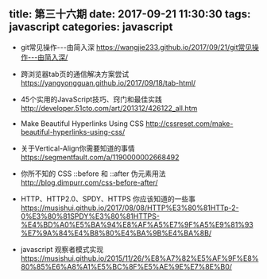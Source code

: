 title: 第三十六期
date: 2017-09-21 11:30:30
tags: javascript
categories: javascript
---
- git常见操作---由简入深
https://wangjie233.github.io/2017/09/21/git常见操作---由简入深/

- 跨浏览器tab页的通信解决方案尝试
https://yangyongguan.github.io/2017/09/18/tab-html/

- 45个实用的JavaScript技巧、窍门和最佳实践
http://developer.51cto.com/art/201312/426122_all.htm

- Make Beautiful Hyperlinks Using CSS
http://cssreset.com/make-beautiful-hyperlinks-using-css/

- 关于Vertical-Align你需要知道的事情
https://segmentfault.com/a/1190000002668492

- 你所不知的 CSS ::before 和 ::after 伪元素用法
http://blog.dimpurr.com/css-before-after/

- HTTP、HTTP2.0、SPDY、HTTPS 你应该知道的一些事
https://musishui.github.io/2017/08/08/HTTP%E3%80%81HTTp-2-0%E3%80%81SPDY%E3%80%81HTTPS-%E4%BD%A0%E5%BA%94%E8%AF%A5%E7%9F%A5%E9%81%93%E7%9A%84%E4%B8%80%E4%BA%9B%E4%BA%8B/

- javascript 观察者模式实现
https://musishui.github.io/2015/11/26/%E8%A7%82%E5%AF%9F%E8%80%85%E6%A8%A1%E5%BC%8F%E5%AE%9E%E7%8E%B0/



